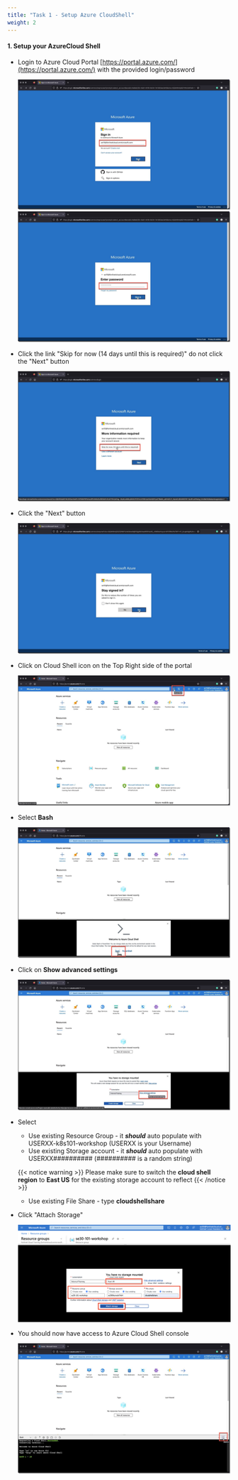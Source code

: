 ```yaml
---
title: "Task 1 - Setup Azure CloudShell"
weight: 2
---
```


#### 1. **Setup your AzureCloud Shell**

* Login to Azure Cloud Portal [https://portal.azure.com/](https://portal.azure.com/) with the provided login/password

    ![cloudshell1](../../images/cloudshell-01.jpg)
    ![cloudshell2](../../images/cloudshell-02.jpg)

* Click the link "Skip for now (14 days until this is required)" do not click the "Next" button

    ![cloudshell3](../../images/cloudshell-03.jpg)

* Click the "Next" button

    ![cloudshell4](../../images/cloudshell-04.jpg)

* Click on Cloud Shell icon on the Top Right side of the portal

    ![cloudshell5](../../images/cloudshell-05.jpg)

* Select **Bash**

    ![cloudshell6](../../images/cloudshell-06.jpg)

* Click on **Show advanced settings**

    ![cloudshell7](../../images/cloudshell-07.jpg)
* Select
  * Use existing Resource Group  - it ***should*** auto populate with USERXX-k8s101-workshop (USERXX is your Username)
  * Use existing Storage account - it ***should*** auto populate with USERXX########## (########## is a random string) 

  {{< notice warning >}} Please make sure to switch the **cloud shell region** to **East US** for the existing storage account to reflect
  {{< /notice >}}  

  * Use existing File Share  - type **cloudshellshare** 

* Click "Attach Storage"

    ![cloudshell8](../../images/cloudshell-08.png)

* You should now have access to Azure Cloud Shell console

    ![cloudshell9](../../images/cloudshell-09.jpg)
